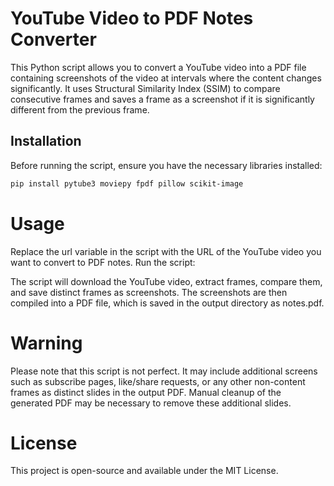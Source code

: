 # YouTube Video to PDF Notes Converter

This Python script allows you to convert a YouTube video into a PDF file containing screenshots of the video at intervals where the content changes significantly. It uses Structural Similarity Index (SSIM) to compare consecutive frames and saves a frame as a screenshot if it is significantly different from the previous frame.

## Installation

Before running the script, ensure you have the necessary libraries installed:

```bash
pip install pytube3 moviepy fpdf pillow scikit-image

```

# Usage

Replace the url variable in the script with the URL of the YouTube video you want to convert to PDF notes.
Run the script:

The script will download the YouTube video, extract frames, compare them, and save distinct frames as screenshots.
The screenshots are then compiled into a PDF file, which is saved in the output directory as notes.pdf.

# Warning
Please note that this script is not perfect. It may include additional screens such as subscribe pages, like/share requests, or any other non-content frames as distinct slides in the output PDF. Manual cleanup of the generated PDF may be necessary to remove these additional slides.

# License
This project is open-source and available under the MIT License.
